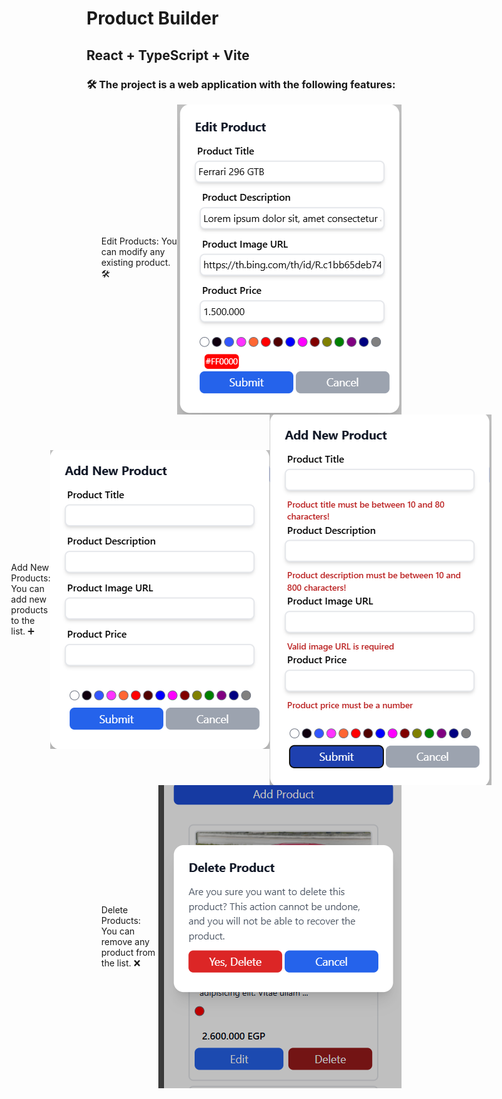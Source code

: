 # Product Builder
## React + TypeScript + Vite

<h3>🛠️ The project is a web application with the following features: </h3>




<ul>
  <li style="display:flex; align-items: center; justify-content: center;"> Edit Products: You can modify any existing product. 🛠️
      <img src="./editForm.png"/>
  </li>
  <li style="display:flex; align-items: center; justify-content: center;"> Add New Products: You can add new products to the list. ➕
  <img src="./addForm.png"/>
  <img src="./addWithValidation.png"/></li>
  <li style="display:flex; align-items: center; justify-content: center;" >Delete Products: You can remove any product from the list. ❌
   <img src="./deleteModal.png"/> </li>
</ul>
